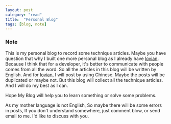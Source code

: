 ```yaml
---
layout: post
category: "read"
title:  "Personal Blog"
tags: [blog, note]
---
```

### Note

This is my personal blog to record some technique articles. 
Maybe you have question that why I built one more personal blog as I already have [lovian](www.lovian.org). Because I think that for a developer, it's better to communicate with people comes from all the word. So all the articles in this blog will be written by English. And for  [lovian](www.lovian.org), I will post by using Chinese. Maybe the posts will be duplicated or maybe not. But this blog will collect all the technique articles. And I will do my best as I can.

Hope My Blog will help you to learn something or solve some problems.

As my mother language is not English, So maybe there will be some errors in posts, If you don't understand somewhere, just comment blow, or send email to me. I'd like to discuss with you.




